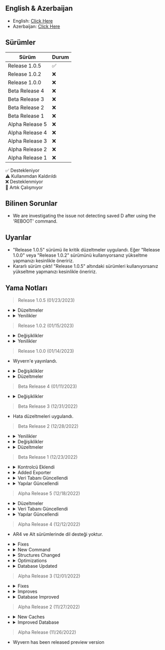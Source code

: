 ## English & Azerbaijan 
- English: [Click Here](https://github.com/erqewee/wyvern/blob/master/CHANGELOG.md)
- Azerbaijan: [Click Here](https://github.com/erqewee/wyvern/blob/master/CHANGELOG_AZ.md)

## Sürümler

| Sürüm             | Durum     |
| ----------------- | ----------|
| Release 1.0.5     | ✅ |
| Release 1.0.2     | ❌ |
| Release 1.0.0     | ❌ |
| Beta Release 4    | ❌ |
| Beta Release 3    | ❌ |
| Beta Release 2    | ❌ |
| Beta Release 1    | ❌ |
| Alpha Release 5   | ❌ |
| Alpha Release 4   | ❌ |
| Alpha Release 3   | ❌ |
| Alpha Release 2   | ❌ |
| Alpha Release 1   | ❌ |

✅ Destekleniyor
<br>
⚠️ Kullanımdan Kaldırıldı
<br>
❌ Desteklenmiyor
<br>
📛 Artık Çalışmıyor

## Bilinen Sorunlar

- We are investigating the issue not detecting saved D after using the 'REBOOT' command.

## Uyarılar

- "Release 1.0.5" sürümü ile kritik düzeltmeler uygulandı. Eğer "Release 1.0.0" veya "Release 1.0.2" sürümünü kullanıyorsanız yükseltme yapmanızı kesinlikle öneririz.
- Kararlı sürüm çıktı! "Release 1.0.5" altındaki sürümleri kullanıyorsanız yükseltme yapmanızı kesinlikle öneririz.

## Yama Notları

> Release 1.0.5 (01/23/2023)

- <details>
    <summary>Düzeltmeler</summary>
    <details>
      <summary>Abone Sistemi</summary>
      <i>Kritik sorunlar düzeltildi ve uygulandı.</i>
    </details>
  </details>
- <details>
    <summary>Yenilikler</summary>
    <details>
      <summary>Dil Sistemi</summary>
      <i>Bazı yenilikler uygulandı.</i>
      <br>
      <i>Yeni Dil Eklendi: Azerbaycan</i>
      <br>
      <i>İngilizce ve Türkçe dilleri için kaynak güncellendi.</i>
      <br>
      <i>'translate' fonksiyonuna değişkenler eklendi.</i>
    </details>
  </details>

> Release 1.0.2 (01/15/2023)

- <details>
    <summary>Değişiklikler</summary>
    <details>
      <summary>Abone Sistemi Güncellendi</summary>
      <i>Bazi düzeltmeler uygulandı.</i>
    </details>
  </details>
- <details>
    <summary>Yenilikler</summary>
    <details>
      <summary>Veri Tabanı Güncellendi</summary>
      <i>Yeni Fonksiyon Eklendi: Backup</i>
    </details>
  </details>

> Release 1.0.0 (01/14/2023)

- Wyvern'e yayınlandı.

- <details>
    <summary>Değişiklikler</summary>
    <i>Depolama güncellendi.</i>
  </details>
- <details>
    <summary>Düzeltmeler</summary>
    <i>Bazı düzeltmeler uygulandı.</i>
  </details>

> Beta Release 4 (01/11/2023)

- <details>
    <summary>Değişiklikler</summary>
    <details>
      <summary>Komutlar Güncellendi</summary>
      <i><b>ticket</b> komutu güncellendi.</i>
    </details>
    <details>
      <summary>Yapılar Güncellendi</summary>
      <i>'translate' fonksiyonu yenilendi.</i>
      <br>
      <i>Bazı değişiklikler uygulandı.</i>
    </details>
    <details>
      <summary>Kontrolcüler Güncellendi</summary>
      <i>Kontrülcüler yenilendi.</i>
    </details>
    <details>
      <summary>Önbellek Güncellendi</summary>
      <i>Önbellek artık bu proje içinde gömülü.</i>
    </details>
  </details>

> Beta Release 3 (12/31/2022)

- Hata düzeltmeleri uygulandı.

> Beta Release 2 (12/28/2022)

- <details>
    <summary>Yenilikler</summary>
    <details>
      <summary>Özel Hatalar</summary>
      <i>Özel hatalar eklendi. (Yapı)</i>
    </details>
  </details>
- <details>
    <summary>Değişiklikler</summary>
  <details>
    <summary>Veri Tabanı Güncellendi</summary>
    <i>Yeni fonksiyonlar eklendi. (Etkinlikler ile)</i>
    <br>
    <i>Debug modu eklendi. (Fonksiyonların nerede kullanıldığını gösteriyor.)</i>
  </details>
  <details>
    <summary>Yapılar Güncellendi</summary>
    <i>'setExecute' fonksiyonu eklendi.</i>
    <br>
    <i>Komut ve Etkinlik yapıları güncellendi ve optimize edildi.</i>
  </details>
  <details>
    <summary>Dil Sistemi Güncellendi</summary>
    <i>Dil Sistemi yükleyicisi, Ana Yükleyiciye taşındı.</i>
    <br>
    <i>'translate' fonksiyonu Yapıya geçirildi.</i>
  </details>
  <details>
    <summary>Kontrolcüler Güncellendi</summary>
    <i>Yeni fonskiyonlar ile güncellendi. (Yeni havalı görünüm)</i>
  </details>
  <details>
    <summary>API Sistemi Güncellendi</summary>
    <i>Fonksiyonlardan Promise kaldırıldı. (Test Edilmedi)</i>
    <br>
    <i>Bazı değişiklikler uygulandı..</i>
  </details>
  <details>
    <summary>Yükleyici Güncellendi</summary>
    <i>Optimize amaçlı değişiklikler yapıldı.</i>
    <br>
    <i>Dil yükleyicisi eklendi.</i>
  </details>
  </details>
- <details>
    <summary>Düzeltmeler</summary>
    <details>
      <summary>Dil Sistemi</summary>
      <i>Dil önbelleğindeki sorunlar düzeltildi.</i>
    </details>
    <details>
      <summary>Yapılar</summary>
      <i>'defineProperty' fonksiyonunda kritik hatalar giderildi ve optimize çalışmaları yapıldı.</i>
    </details>
  </details>

> Beta Release 1 (12/23/2022)

- <details>
    <summary>Kontrolcü Eklendi</summary>
    <i>Yeni fonksiyonlar içerir. (Yapılar ile entegre edildi.)</i>
  </details>
- <details>
    <summary>Added Exporter</summary>
    <i>We added a new exporter to 'src/base' folder. ('export.js', this file includes all events, classes, structures and helpers.)</i>
  </details>
- <details>
    <summary>Veri Tabanı Güncellendi</summary>
    <i>'fetch', 'has' ve 'exists' fonksiyonları için bazı iyileştirmeler yapıldı.</i>
  </details>
- <details>
    <summary>Yapılar Güncellendi</summary>
    <i>Yeni fonksiyonlar eklendi: 'defineProperty', 'time' ve 'code'</i>
  </details>

> Alpha Release 5 (12/18/2022)

- <details>
    <summary>Düzeltmeler</summary>
    <i>'process' ve 'database' etkinliklerinin çalışmamasına neden olan sorun giderildi.</i>
  </details>
- <details>
    <summary>Veri Tabanı Güncellendi</summary>
    <i>Yeni etkinlikler eklendi: 'dataAddRequest', 'dataAdded'</i>
    <br>
    <i>Veri Tabanı etkinlik dosyaları yeni çıkışlarla güncellendi.</i>
  </details>
- <details>
    <summary>Yapılar Güncellendi</summary>
    <i>Eğer 'process', 'once! veya 'database' modunu etkinliğe ayarlamak istiyorsanız 'setProperty' fonksiyonunu veya 'modes' seçeneğini kullanabilirsiniz.</i>
    <br>
    <i>'setProperty' ve 'getProperty' fonksiyonları güncellendi.</i>
    <br>
    <i>'setProperties' ve 'getProperties' fonksiyonları kaldırıldı.</i>
    <br>
    <i>'getProperty' fonksiyonu için yeni gömülü fonksiyon eklendi.</i>
    <br>
    <i>'Command#support' seçeneği kaldırıldı. 'Command#mode' seçeneği eklendi.</i>
  </details>

> Alpha Release 4 (12/12/2022)

- AR4 ve Alt sürümlerinde dil desteği yoktur.

- <details>
    <summary>Fixes</summary>
    <i>When using interactions (not Command Interaction) you see a <b>TypeError: Cannot read property of undefined (reading 'execute')</b> error.</i>
  </details>
- <details>
    <summary>New Command</summary>
    <i>Survey named command added. (This is an experimental feature)</i>
  </details>
- <details>
    <summary>Structures Changed</summary>
    <i>Command and Event structures updated.</i>
    <br>
    <i>Added new functions. (setProperty, setProperties, getProperty, getProperties) (This functions experimental feature.)</i>
  </details>
- <details>
    <summary>Optimizations</summary>
    <i>Pagination optimized.</i>
    <i>Structures optimized.</i>
  </details>
- <details>
    <summary>Database Updated</summary>
     <details>
     <summary>Events Changed</summary>
     <i>
     dataSubstrackRequest named event has been renamed to dataSubtractRequest<br>
     dataSubstracked named event has been renamed to dataSubtracted<br><br>
     
     New events: dataExistsRequest, dataExisted, databaseDestroyRequest, databaseDestroyed
     </i>
     </details>
     
  <h4>Added new function <b>Database#exists</b></h4>
  <br>
  <h4>Removed <b>Database#get</b> and <b>Database#create</b>. Please use <b>Database#fetch</b> and <b>Database#constructor</b> instead.</h4>
  </details>

> Alpha Release 3 (12/01/2022)

- <details>
    <summary>Fixes</summary>
    <i>Fixed an issue that caused <b>TypeError: Cannot read properties of null (reading 'match')</b> error while loading events.</i>
  </details>
- <details>
    <summary>Improves</summary>
    <i>Improved src/api/API.js (Manager.js has been renamed to API.js)</i>
  </details>
- <details>
    <summary>Database Improved</summary>
    <i>Added database events support for Loader. (All database events available in "src/base/events/databases", 'databaseCreated'' event cannot work in events folder.)</i>
  </details>

> Alpha Release 2 (11/27/2022)

- <details>
    <summary>New Caches</summary>
    <i>Handlers and Events are moved to Cache.</i>
  </details>
- <details>
    <summary>Improved Database</summary>
    <i>Database updated.</i>
    <details>
      <summary>Available Events</summary>
      <i>
       databaseCreated !<br>
       databaseDeleted<br>
       dataSaveRequest<br>
       dataSaved<br>
       dataDeleteRequest<br> 
       dataDeleted<br>
       dataSubstrackRequest &<br>
       dataSubstracked &<br>
       dataPushRequest<br>
       dataPushed<br>
       dataPullRequest<br>
       dataPulled<br>
       dataFetchRequest<br>
       dataFetched<br>
       dataGetRequest !<br>
       dataGetted !<br>
       dataHasRequest &<br>
       dataHased &<br>
       error<br>
      </i>
      <i>
        <h5>! In future versions of Wyvern, this event will no longer be available.</h5>
        <h5>& In future versions, this event will be renamed.</h5>
        <h5>Events are available in Database#Events</h5>
      </i>
    </details>
  </details>

> Alpha Release (11/26/2022)

- Wyvern has been released preview version